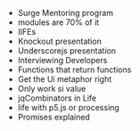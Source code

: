 * Surge Mentoring program
* modules are 70% of it
* IIFEs
* Knockout presentation
* Underscorejs presentation
* Interviewing Developers
* Functions that return functions
* Get the Ui metaphor right
* Only work si value
* jqCombinators in Life
* life with p5.js or processing
* Promises explained